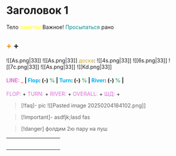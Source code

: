 # Заголовок 1

Тело <span style="color:rgb(255, 255, 0)">заметки</span>
Важное! <span style="color:rgb(0, 139, 139)">Просыпаться</span> рано

## <span style="color:rgb(255, 140, 0)">+</span> +
![[As.png|33]] ![[As.png|33]]   <span style="color:rgb(218, 165, 32)">доска</span>: ![[4s.png|33]] ![[6s.png|33]] ![[7c.png|33]]    ![[As.png|33]]    ![[Kd.png|33]]
#### <span style="color:rgb(218, 112, 214)">LINE:</span> <span style="font-weight:bold; color:rgb(255, 99, 71)">_ </span>| <span style="color:rgb(0, 176, 240)">Flop</span>:  (-) <span style="color:rgb(60, 179, 113)">%</span> | <span style="color:rgb(0, 176, 240)">Turn</span>: (-) <span style="color:rgb(60, 179, 113)">%</span> | <span style="color:rgb(0, 176, 240)">River</span>: (-) <span style="color:rgb(60, 179, 113)">%</span> |

<span style="color:rgb(218, 112, 214)">FLOP:</span> +
<span style="color:rgb(218, 112, 214)">TURN:</span> +
<span style="color:rgb(218, 112, 214)">RIVER:</span> +
<span style="color:rgb(218, 112, 214)">OVERALL:</span> +
<span style="color:rgb(218, 112, 214)">ШД:</span> +

> [!faq]- pic
>  ![[Pasted image 20250204184102.png]]

> [!important]- 
> asdfjk;lasd fas
> 



> [!danger] 
> фолдим 2ю пару на пуш 



|     |     |     |     |     |     |     |     |     |
| --- | --- | --- | --- | --- | --- | --- | --- | --- |
|     |     |     |     |     |     |     |     |     |
|     |     |     |     |     |     |     |     |     |
|     |     |     |     |     |     |     |     |     |
|     |     |     |     |     |     |     |     |     |
|     |     |     |     |     |     |     |     |     |
